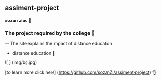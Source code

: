 ## assiment-project
#### sozan ziad :black_heart:

### The project required by the college 	:speech_balloon:

-- The site explains the impact of distance education

* distance education :wave:

![ ] (img/bg.jpg)

[to learn more click here] (https://github.com/sozanZi/assiment-project)  :ok_hand:

